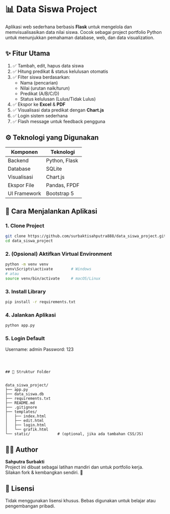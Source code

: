 # 📊 Data Siswa Project

Aplikasi web sederhana berbasis **Flask** untuk mengelola dan memvisualisasikan data nilai siswa. Cocok sebagai project portfolio Python untuk menunjukkan pemahaman database, web, dan data visualization.



## ✨ Fitur Utama

1. ✅ Tambah, edit, hapus data siswa
2. ✅ Hitung predikat & status kelulusan otomatis
3. ✅ Filter siswa berdasarkan:
   - Nama (pencarian)
   - Nilai (urutan naik/turun)
   - Predikat (A/B/C/D)
   - Status kelulusan (Lulus/Tidak Lulus)
4. ✅ Ekspor ke **Excel** & **PDF**
5. ✅ Visualisasi data predikat dengan **Chart.js**
6. ✅ Login sistem sederhana
7. ✅ Flash message untuk feedback pengguna



## ⚙️ Teknologi yang Digunakan

| Komponen     | Teknologi     |
| ------------ | ------------- |
| Backend      | Python, Flask |
| Database     | SQLite        |
| Visualisasi  | Chart.js      |
| Ekspor File  | Pandas, FPDF  |
| UI Framework | Bootstrap 5   |



## 🚀 Cara Menjalankan Aplikasi

### 1. Clone Project

```bash
git clone https://github.com/surbaktisahputra888/data_siswa_project.git
cd data_siswa_project
```

### 2. (Opsional) Aktifkan Virtual Environment

```bash
python -m venv venv
venv\Scripts\activate        # Windows
# atau
source venv/bin/activate     # macOS/Linux
```

### 3. Install Library

```bash
pip install -r requirements.txt
```

### 4. Jalankan Aplikasi

```bash
python app.py
```

### 5. Login Default


Username: admin
Password: 123
```



## 📂 Struktur Folder


data_siswa_project/
├── app.py
├── data_siswa.db
├── requirements.txt
├── README.md
├── .gitignore
├── templates/
│   ├── index.html
│   ├── edit.html
│   ├── login.html
│   └── grafik.html
└── static/            # (optional, jika ada tambahan CSS/JS)
```



## 🧑‍💻 Author

**Sahputra Surbakti**\
Project ini dibuat sebagai latihan mandiri dan untuk portfolio kerja.\
Silakan fork & kembangkan sendiri. 🚀



## 📄 Lisensi

Tidak menggunakan lisensi khusus. Bebas digunakan untuk belajar atau pengembangan pribadi.